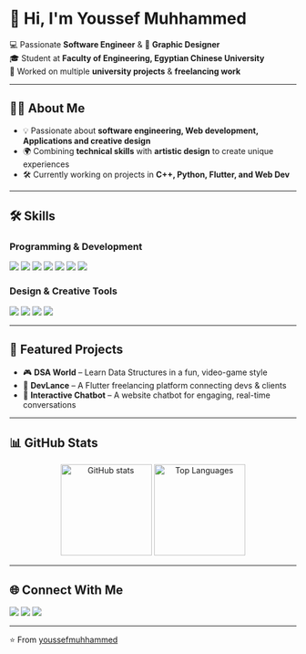 # 👋 Hi, I'm Youssef Muhhammed  

💻 Passionate **Software Engineer** & 🎨 **Graphic Designer**  
🎓 Student at **Faculty of Engineering, Egyptian Chinese University**  
🚀 Worked on multiple **university projects** & **freelancing work**  

---

## 👨‍💻 About Me
- 💡 Passionate about **software engineering, Web development, Applications and creative design**    
- 🌍 Combining **technical skills** with **artistic design** to create unique experiences  
- 🛠 Currently working on projects in **C++, Python, Flutter, and Web Dev**  

---

## 🛠 Skills  

### Programming & Development  
<p align="left">
  <img src="https://img.shields.io/badge/C++-00599C?style=for-the-badge&logo=cplusplus&logoColor=white" />
  <img src="https://img.shields.io/badge/Python-3776AB?style=for-the-badge&logo=python&logoColor=white" />
  <img src="https://img.shields.io/badge/Flutter-02569B?style=for-the-badge&logo=flutter&logoColor=white" />
  <img src="https://img.shields.io/badge/HTML5-E34F26?style=for-the-badge&logo=html5&logoColor=white" />
  <img src="https://img.shields.io/badge/CSS3-1572B6?style=for-the-badge&logo=css3&logoColor=white" />
  <img src="https://img.shields.io/badge/JavaScript-F7DF1E?style=for-the-badge&logo=javascript&logoColor=black" />
  <img src="https://img.shields.io/badge/SQL-4479A1?style=for-the-badge&logo=mysql&logoColor=white" />
</p>

### Design & Creative Tools  
<p align="left">
  <img src="https://img.shields.io/badge/Adobe%20Photoshop-31A8FF?style=for-the-badge&logo=adobephotoshop&logoColor=white" />
  <img src="https://img.shields.io/badge/Adobe%20Illustrator-FF9A00?style=for-the-badge&logo=adobeillustrator&logoColor=white" />
  <img src="https://img.shields.io/badge/Blender-F5792A?style=for-the-badge&logo=blender&logoColor=white" />
  <img src="https://img.shields.io/badge/Adobe%20Premiere%20Pro-9999FF?style=for-the-badge&logo=adobepremierepro&logoColor=white" />
</p>

---

## 📌 Featured Projects  

- 🎮 **DSA World** – Learn Data Structures in a fun, video-game style  
- 📱 **DevLance** – A Flutter freelancing platform connecting devs & clients  
- 🤖 **Interactive Chatbot** – A website chatbot for engaging, real-time conversations  




---

## 📊 GitHub Stats  

<p align="center">
  <img src="https://github-readme-stats.vercel.app/api?username=yusfmohamed&show_icons=true&theme=tokyonight" alt="GitHub stats" height="160"/>
  <img src="https://github-readme-stats.vercel.app/api/top-langs/?username=yusfmohamed&layout=compact&theme=tokyonight" alt="Top Languages" height="160"/>
</p>

---

## 🌐 Connect With Me  
<p align="left">
  <a href="https://www.linkedin.com/in/yusfmohamed/" target="_blank"><img src="https://img.shields.io/badge/-LinkedIn-0077B5?style=for-the-badge&logo=linkedin&logoColor=white"/></a>
  <a href="https://www.behance.net/yusf4u" target="_blank"><img src="https://img.shields.io/badge/-Behance-1769FF?style=for-the-badge&logo=behance&logoColor=white"/></a>
  <a href="https://www.instagram.com/yusf4u/?hl=en" target="_blank"><img src="https://img.shields.io/badge/-Instagram-E4405F?style=for-the-badge&logo=instagram&logoColor=white"/></a>
</p>

---

⭐ From [youssefmuhhammed](https://github.com/youssefmuhhammed)
